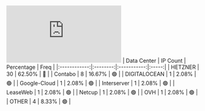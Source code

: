![Diagramm](https://github.com/obajay/StateSync-snapshots/blob/main/Projects/OKP4/1/README.md)
| Data Center | IP Count | Percentage | Freq |
|:------------:|:--------:|:-----------:|:-----:|
| HETZNER | 30 | 62.50% | 🔴 |
| Contabo | 8 | 16.67% | 🟢 |
| DIGITALOCEAN | 1 | 2.08% | 🟢 |
| Google-Cloud | 1 | 2.08% | 🟢 |
| Interserver | 1 | 2.08% | 🟢 |
| LeaseWeb | 1 | 2.08% | 🟢 |
| Netcup | 1 | 2.08% | 🟢 |
| OVH | 1 | 2.08% | 🟢 |
| OTHER | 4 | 8.33% | 🟢 |